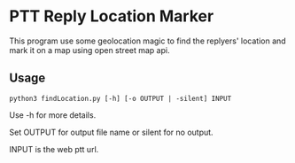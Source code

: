 # PTT Reply Location Marker

This program use some geolocation magic to find the replyers' location and mark it on a map using open street map api.

## Usage

```
python3 findLocation.py [-h] [-o OUTPUT | -silent] INPUT
```

Use -h for more details.

Set OUTPUT for output file name or silent for no output.

INPUT is the web ptt url.


